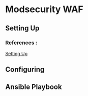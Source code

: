 # Modsecurity WAF

## Setting Up

### References : 
[Setting Up](https://digi.ninja/blog/modsecurity_lab.php)

## Configuring

## Ansible Playbook
